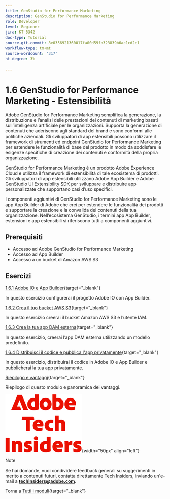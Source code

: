 ```yaml
---
title: GenStudio for Performance Marketing
description: GenStudio for Performance Marketing
role: Developer
level: Beginner
jira: KT-5342
doc-type: Tutorial
source-git-commit: 8e0356921360017fa00d59fb323839b6ac1cd2c1
workflow-type: tm+mt
source-wordcount: '317'
ht-degree: 3%

---
```


# 1.6 GenStudio for Performance Marketing - Estensibilità

Adobe GenStudio for Performance Marketing semplifica la generazione, la distribuzione e l’analisi delle prestazioni dei contenuti di marketing basati sull’intelligenza artificiale per le organizzazioni. Supporta la generazione di contenuti che aderiscono agli standard del brand e sono conformi alle politiche aziendali. Gli sviluppatori di app estensibili possono utilizzare il framework di strumenti ed endpoint GenStudio for Performance Marketing per estendere le funzionalità di base del prodotto in modo da soddisfare le esigenze specifiche di creazione dei contenuti e conformità della propria organizzazione.

GenStudio for Performance Marketing è un prodotto Adobe Experience Cloud e utilizza il framework di estensibilità di tale ecosistema di prodotti. Gli sviluppatori di app estensibili utilizzano Adobe App Builder e Adobe GenStudio UI Extensibility SDK per sviluppare e distribuire app personalizzate che supportano casi d’uso specifici.

I componenti aggiuntivi di GenStudio for Performance Marketing sono le app App Builder di Adobe che crei per estendere le funzionalità dei prodotti e supportare la creazione e la convalida dei contenuti della tua organizzazione. Nell’ecosistema GenStudio, i termini app App Builder, estensioni e app estensibili si riferiscono tutti a componenti aggiuntivi.

## Prerequisiti

- Accesso ad Adobe GenStudio for Performance Marketing
- Accesso ad App Builder
- Accesso a un bucket di Amazon AWS S3

## Esercizi

[1.6.1 Adobe IO e App Builder](./ex1.md){target="_blank"}

In questo esercizio configurerai il progetto Adobe IO con App Builder.

[1.6.2 Crea il tuo bucket AWS S3](./ex2.md){target="_blank"}

In questo esercizio creerai il bucket Amazon AWS S3 e l’utente IAM.

[1.6.3 Crea la tua app DAM esterna](./ex3.md){target="_blank"}

In questo esercizio, creerai l’app DAM esterna utilizzando un modello predefinito.

[1.6.4 Distribuisci il codice e pubblica l&#39;app privatamente](./ex4.md){target="_blank"}

In questo esercizio, distribuirai il codice in Adobe IO e App Builder e pubblicherai la tua app privatamente.

[Riepilogo e vantaggi](./summary.md){target="_blank"}

Riepilogo di questo modulo e panoramica dei vantaggi.

![Informazioni tecniche](./../../../assets/images/techinsiders.png){width="50px" align="left"}

>[!NOTE]
>
>Se hai domande, vuoi condividere feedback generali su suggerimenti in merito a contenuti futuri, contatta direttamente Tech Insiders, inviando un&#39;e-mail a **techinsiders@adobe.com**.

Torna a [Tutti i moduli](../../../overview.md){target="_blank"}
